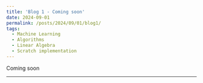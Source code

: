 ```yaml
---
title: 'Blog 1 - Coming soon'
date: 2024-09-01
permalink: /posts/2024/09/01/blog1/
tags:
  - Machine Learning
  - Algorithms
  - Linear Algebra
  - Scratch implementation
---
```

Coming soon
<!-- This is a sample blog post. Lorem ipsum I can't remember the rest of lorem ipsum and don't have an internet connection right now. Testing testing testing this blog post. Blog posts are cool.

Headings are cool
======

You can have many headings
======

Aren't headings cool? -->
------